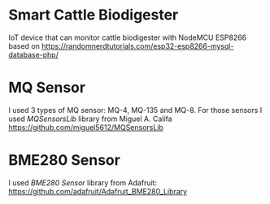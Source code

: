 # Smart Cattle Biodigester
IoT device that can monitor cattle biodigester with NodeMCU ESP8266 based on https://randomnerdtutorials.com/esp32-esp8266-mysql-database-php/


# MQ Sensor 
I used 3 types of MQ sensor: MQ-4, MQ-135 and MQ-8. For those sensors I used *MQSensorsLib* library from Miguel A. Califa
https://github.com/miguel5612/MQSensorsLib

# BME280 Sensor
I used *BME280 Sensor* library from Adafruit:
https://github.com/adafruit/Adafruit_BME280_Library
